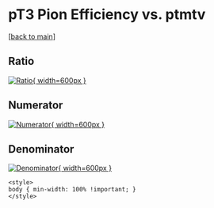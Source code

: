 # pT3 Pion Efficiency vs. ptmtv

[[back to main](./)]



## Ratio

[![Ratio](../mtv/var/pT3_211_eff_ptmtv.png){ width=600px }](../mtv/var/pT3_211_eff_ptmtv.pdf)

## Numerator

[![Numerator](../mtv/num/pT3_211_eff_ptmtv_num0.png){ width=600px }](../mtv/num/pT3_211_eff_ptmtv_num0.pdf)

## Denominator

[![Denominator](../mtv/den/pT3_211_eff_ptmtv_den.png){ width=600px }](../mtv/den/pT3_211_eff_ptmtv_den.pdf)


``` {=html}
<style>
body { min-width: 100% !important; }
</style>
```

